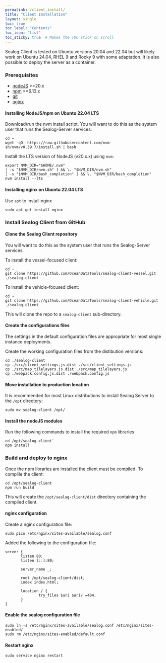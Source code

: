 ```yaml
---
permalink: /client_install/
title: "Client Installation"
layout: single
toc: true
toc_label: "Contents"
toc_icon: "list"
toc_sticky: true  # Makes the TOC stick on scroll
---
```


Sealog Client is tested on Ubuntu versions 20.04 and 22.04 but will likely work on Ubuntu 24.04, RHEL 9 and Rocky 9 with some adaptation. It is also possible to deploy the server as a container.

### Prerequisites

 - [nodeJS](https://nodejs.org) >=20.x
 - [npm](https://www.npmjs.com) >=6.13.x
 - [git](https://git-scm.com)
 - [nginx](https://nginx.org/)
 
#### Installing NodeJS/npm on Ubuntu 22.04 LTS

Download/run the nvm install script.  You will want to do this as the system user that runs the Sealog-Server services:
```
cd ~
wget -qO- https://raw.githubusercontent.com/nvm-sh/nvm/v0.39.7/install.sh | bash
```
Install the LTS version of NodeJS (v20.x.x) using `nvm`:
```
export NVM_DIR="$HOME/.nvm"
[ -s "$NVM_DIR/nvm.sh" ] && \. "$NVM_DIR/nvm.sh"
[ -s "$NVM_DIR/bash_completion" ] && \. "$NVM_DIR/bash_completion"
nvm install --lts
```

#### Installing nginx on Ubuntu 22.04 LTS
Use `apt` to install nginx
```
sudo apt-get install nginx
```

### Install Sealog Client from GitHub

#### Clone the Sealog Client repository
You will want to do this as the system user that runs the Sealog-Server services.

To install the vessel-focused client:
```
cd ~
git clone https://github.com/OceanDataTools/sealog-client-vessel.git ./sealog-client
```

To install the vehicle-focused client:
```
cd ~
git clone https://github.com/OceanDataTools/sealog-client-vehicle.git ./sealog-client
```

This will clone the repo to a `sealog-client` sub-directory.

#### Create the configurations files
The settings in the default configuration files are appropriate for most single instance deployments.

Create the working configuration files from the distibution versions:
```
cd ./sealog-client
cp ./src/client_settings.js.dist ./src/client_settings.js
cp ./src/map_tilelayers.js.dist ./src/map_tilelayers.js
cp ./webpack.config.js.dist ./webpack.config.js
```

#### Move installation to production location
It is recommended for most Linux distributions to install Sealog Server to the `/opt` directory:
```
sudo mv sealog-client /opt/
```

#### Install the nodeJS modules
Run the following commands to install the required `npm` libraries
```
cd /opt/sealog-client`
npm install
```

### Build and deploy to nginx
Once the npm libraries are installed the client must be compiled.  To complile the client:
```
cd /opt/sealog-client
npm run build
```
This will create the `/opt/sealog-client/dist` directory containing the compiled client.

#### nginx configuration
Create a nginx configuration file:
```
sudo pico /etc/nginx/sites-available/sealog.conf 
```

Added the following to the configuration file:
```
server {
       listen 80;
       listen [::]:80;

       server_name _;

       root /opt/sealog-client/dist;
       index index.html;

       location / {
               try_files $uri $uri/ =404;
       }
}
```

#### Enable the sealog configuration file
```
sudo ln -s /etc/nginx/sites-available/sealog.conf /etc/nginx/sites-enabled/
sudo rm /etc/nginx/sites-enabled/default.conf
```

#### Restart nginx
```
sudo service nginx restart
```
